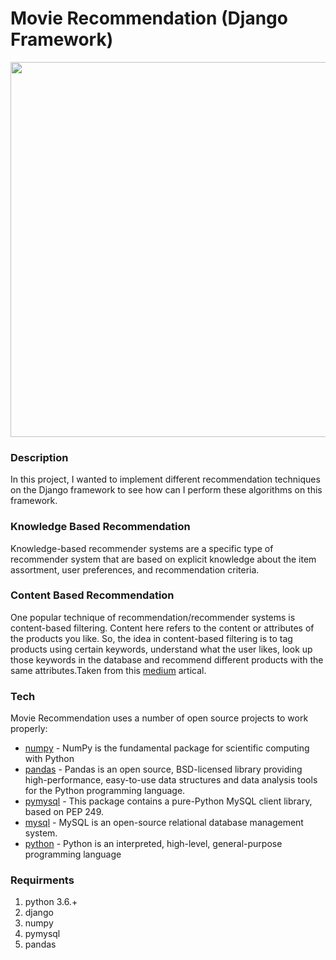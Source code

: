 # Movie Recommendation (Django Framework)
<p align="center">
  <img width="1060" height="600" src="https://user-images.githubusercontent.com/32094006/63122967-6411eb00-bfc1-11e9-9ecb-908d448d3637.png">
</p>

### Description
In this project, I wanted to implement different recommendation techniques on the Django framework to see how can I perform these algorithms on this framework.

### Knowledge Based Recommendation
Knowledge-based recommender systems are a specific type of recommender system that are based on explicit knowledge about the item assortment, user preferences, and recommendation criteria.

### Content Based Recommendation
One popular technique of recommendation/recommender systems is content-based filtering. Content here refers to the content or attributes of the products you like. So, the idea in content-based filtering is to tag products using certain keywords, understand what the user likes, look up those keywords in the database and recommend different products with the same attributes.Taken from this [medium] artical.


### Tech

Movie Recommendation uses a number of open source projects to work properly:

* [numpy] - NumPy is the fundamental package for scientific computing with Python
* [pandas] - Pandas is an open source, BSD-licensed library providing high-performance, easy-to-use data structures and data analysis tools for the Python programming language.
* [pymysql] - This package contains a pure-Python MySQL client library, based on PEP 249.
* [mysql] - MySQL is an open-source relational database management system.
* [python] - Python is an interpreted, high-level, general-purpose programming language


### Requirments
<ol>
  <li>python 3.6.+ </li>
  <li>django</li>
  <li>numpy</li>
  <li>pymysql</li>
  <li>pandas</li>
</ol>


[//]: # (These are reference links used in the body of this note and get stripped out when the markdown processor does its job. There is no need to format nicely because it shouldn't be seen. Thanks SO - http://stackoverflow.com/questions/4823468/store-comments-in-markdown-syntax)


   [numpy]: <http://www.numpy.org/>
   [pandas]:<https://pandas.pydata.org/>
   [pymysql]:<https://pymysql.readthedocs.io/en/latest/>
   [mysql]:<https://www.mysql.com/>
   [python]:<https://www.python.org/>
   [medium]:<https://medium.com/towards-artificial-intelligence/content-based-recommender-system-4db1b3de03e7>
